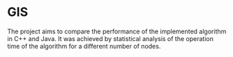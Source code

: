 # GIS
The project aims to compare the performance of the implemented algorithm in C++ and Java. It was achieved by statistical analysis of the operation time of the algorithm for a different number of nodes.

